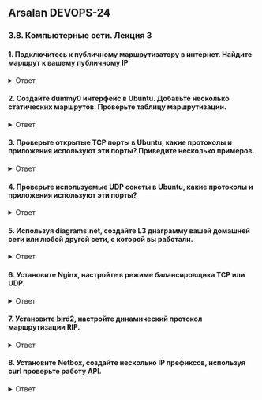 ## Arsalan DEVOPS-24

### 3.8. Компьютерные сети. Лекция 3

#### 1. Подключитесь к публичному маршрутизатору в интернет. Найдите маршрут к вашему публичному IP

<details>
<summary>Ответ</summary>

![](dir38/3.8.1.png)
</details>

#### 2. Создайте dummy0 интерфейс в Ubuntu. Добавьте несколько статических маршрутов. Проверьте таблицу маршрутизации.

<details>
<summary>Ответ</summary>

``` 
Поднял интерфейс dummy1 с ip 10.10.10.1/24, прописал статический маршрут хоста ya.ru на этот интерфейс и 
снял дамп трафика для проверки маршрутизации.   
```
![](dir38/3.8.2.png)

</details>

#### 3. Проверьте открытые TCP порты в Ubuntu, какие протоколы и приложения используют эти порты? Приведите несколько примеров.

<details>
<summary>Ответ</summary>

![](dir38/3.8.3.png)

```
8000 порт прокси нетбокса развернут в docker
80 порт прокси nginx
53 порту работают днс запросы
22 порт удаленного управления сервером
9111 порт для приложение node_exporter, осущестляет сбор метрик с сервера 
```
</details>

#### 4. Проверьте используемые UDP сокеты в Ubuntu, какие протоколы и приложения используют эти порты?

<details>
<summary>Ответ</summary>

![](dir38/3.8.4.png)

``` 
53 порту работают днс запросы
68 порт для dhcp клиента
546 порт для dhcp клиента ipv6
```
</details>

#### 5. Используя diagrams.net, создайте L3 диаграмму вашей домашней сети или любой другой сети, с которой вы работали.

<details>
<summary>Ответ</summary>

![](dir38/3.8.5.png)
</details>

#### 6. Установите Nginx, настройте в режиме балансировщика TCP или UDP.

<details>
<summary>Ответ</summary>

`В конфиг nginx добавил не существующие сервера и снял дамп трафика, балансировка работает по стратегии "Round Robin" т.е. поочередно`

![](dir38/3.8.6.png)

</details>

#### 7. Установите bird2, настройте динамический протокол маршрутизации RIP. 

<details>
<summary>Ответ</summary>

Схема сети тестового стенда.

![](dir38/3.8.7_1.png)

Настройки маршрутизаторов: 

`Router1`

![](dir38/3.8.7_2.png)

`Router2`

![](dir38/3.8.7_3.png)

Настройки bird2 для Router1 и Router2 идентичны:

![](dir38/3.8.7_4.png)

Маршруты после включения динамической маршрутизации:

`Router1`

![](dir38/3.8.7_5.png)

`Router2`

![](dir38/3.8.7_6.png)

Из скринов видно что маршруты получены. Проведем тестирование host1(192.168.10.2) и host2(192.168.30.2) должны "видеть" друг друга.

`Host1`

![](dir38/3.8.7_7.png)

`Host2`

![](dir38/3.8.7_8.png)

</details>

#### 8. Установите Netbox, создайте несколько IP префиксов, используя curl проверьте работу API.

<details>
<summary>Ответ</summary>


</details>